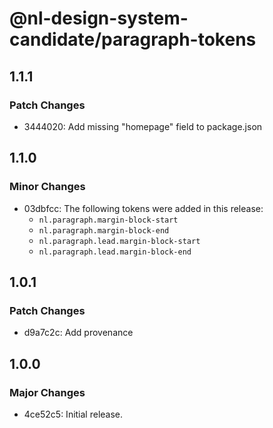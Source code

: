 # @nl-design-system-candidate/paragraph-tokens

## 1.1.1

### Patch Changes

- 3444020: Add missing "homepage" field to package.json

## 1.1.0

### Minor Changes

- 03dbfcc: The following tokens were added in this release:
  - `nl.paragraph.margin-block-start`
  - `nl.paragraph.margin-block-end`
  - `nl.paragraph.lead.margin-block-start`
  - `nl.paragraph.lead.margin-block-end`

## 1.0.1

### Patch Changes

- d9a7c2c: Add provenance

## 1.0.0

### Major Changes

- 4ce52c5: Initial release.

